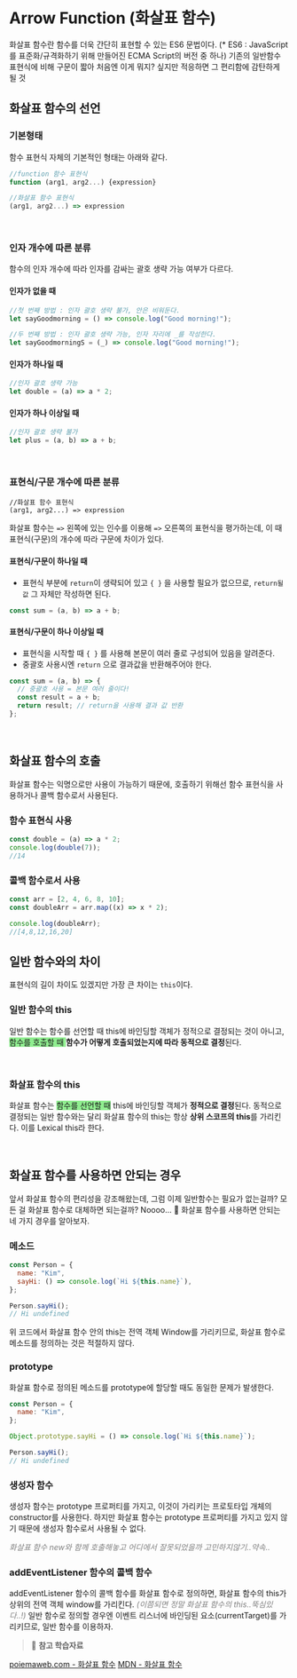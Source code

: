 # Arrow Function (화살표 함수)

화살표 함수란 함수를 더욱 간단히 표현할 수 있는 ES6 문법이다.
(\* ES6 : JavaScript를 표준화/규격화하기 위해 만들어진 ECMA Script의 버전 중 하나)
기존의 일반함수 표현식에 비해 구문이 짧아 처음엔 이게 뭐지? 싶지만 적응하면 그 편리함에 감탄하게 될 것

## 화살표 함수의 선언

### 기본형태

함수 표현식 자체의 기본적인 형태는 아래와 같다.

```javascript
//function 함수 표현식
function (arg1, arg2...) {expression}

//화살표 함수 표현식
(arg1, arg2...) => expression
```

<br>

### 인자 개수에 따른 분류

함수의 인자 개수에 따라 인자를 감싸는 괄호 생략 가능 여부가 다르다.

#### 인자가 없을 때

```javascript
//첫 번째 방법 : 인자 괄호 생략 불가, 안은 비워둔다.
let sayGoodmorning = () => console.log("Good morning!");

//두 번째 방법 : 인자 괄호 생략 가능, 인자 자리에 _를 작성한다.
let sayGoodmorningS = (_) => console.log("Good morning!");
```

#### 인자가 하나일 때

```javascript
//인자 괄호 생략 가능
let double = (a) => a * 2;
```

#### 인자가 하나 이상일 때

```javascript
//인자 괄호 생략 불가
let plus = (a, b) => a + b;
```

<br>

### 표현식/구문 개수에 따른 분류

```
//화살표 함수 표현식
(arg1, arg2...) => expression
```

화살표 함수는 `=>` 왼쪽에 있는 인수를 이용해 `=>` 오른쪽의 표현식을 평가하는데,
이 때 표현식(구문)의 개수에 따라 구문에 차이가 있다.

#### 표현식/구문이 하나일 때

- 표현식 부분에 `return`이 생략되어 있고 `{ }` 을 사용할 필요가 없으므로, `return될 값` 그 자체만 작성하면 된다.

```javascript
const sum = (a, b) => a + b;
```

#### 표현식/구문이 하나 이상일 때

- 표현식을 시작할 때 `{ }` 를 사용해 본문이 여러 줄로 구성되어 있음을 알려준다.
- 중괄호 사용시엔 `return` 으로 결과값을 반환해주어야 한다.

```javascript
const sum = (a, b) => {
  // 중괄호 사용 = 본문 여러 줄이다!
  const result = a + b;
  return result; // return을 사용해 결과 값 반환
};
```

<br>

## 화살표 함수의 호출

화살표 함수는 익명으로만 사용이 가능하기 때문에, 호출하기 위해선 함수 표현식을 사용하거나 콜백 함수로서 사용된다.

### 함수 표현식 사용

```javascript
const double = (a) => a * 2;
console.log(double(7));
//14
```

### 콜백 함수로서 사용

```javascript
const arr = [2, 4, 6, 8, 10];
const doubleArr = arr.map((x) => x * 2);

console.log(doubleArr);
//[4,8,12,16,20]
```

## 일반 함수와의 차이

표현식의 길이 차이도 있겠지만 가장 큰 차이는 `this`이다.

### 일반 함수의 this

일반 함수는 함수를 선언할 때 this에 바인딩할 객체가 정적으로 결정되는 것이 아니고, <span style="background-color:lightgreen">함수를 호출할 때 </span>**함수가 어떻게 호출되었는지에 따라 동적으로 결정**된다.

<br>

### 화살표 함수의 this

화살표 함수는 <span style="background-color:lightgreen">함수를 선언할 때</span> this에 바인딩할 객체가 **정적으로 결정**된다. 동적으로 결정되는 일반 함수와는 달리 화살표 함수의 this는 항상 **상위 스코프의 this**를 가리킨다. 이를 Lexical this라 한다.

<br>

## 화살표 함수를 사용하면 안되는 경우

앞서 화살표 함수의 편리성을 강조해왔는데, 그럼 이제 일반함수는 필요가 없는걸까?
모든 걸 화살표 함수로 대체하면 되는걸까? Noooo... 🙅️
화살표 함수를 사용하면 안되는 네 가지 경우를 알아보자.

### 메소드

```javascript
const Person = {
  name: "Kim",
  sayHi: () => console.log(`Hi ${this.name}`),
};

Person.sayHi();
// Hi undefined
```

위 코드에서 화살표 함수 안의 this는 전역 객체 Window를 가리키므로, 화살표 함수로 메소드를 정의하는 것은 적절하지 않다.

### prototype

화살표 함수로 정의된 메소드를 prototype에 할당할 때도 동일한 문제가 발생한다.

```javascript
const Person = {
  name: "Kim",
};

Object.prototype.sayHi = () => console.log(`Hi ${this.name}`);

Person.sayHi();
// Hi undefined
```

### 생성자 함수

생성자 함수는 prototype 프로퍼티를 가지고, 이것이 가리키는 프로토타입 개체의 constructor를 사용한다. 하지만 화살표 함수는 prototype 프로퍼티를 가지고 있지 않기 때문에 생성자 함수로서 사용될 수 없다.

<span style="color:gray">_화살표 함수 new와 함께 호출해놓고 어디에서 잘못되었을까 고민하지않기..약속.._</span>

### addEventListener 함수의 콜백 함수

addEventListener 함수의 콜백 함수를 화살표 함수로 정의하면, 화살표 함수의 this가 상위의 전역 객체 window를 가리킨다. <span style="color:gray">_(이쯤되면 정말 화살표 함수의 this..뚝심있다..!)_</span> 일반 함수로 정의할 경우엔 이벤트 리스너에 바인딩된 요소(currentTarget)를 가리키므로, 일반 함수를 이용하자.

> 📌️ **참고 학습자료**

[poiemaweb.com - 화살표 함수](https://poiemaweb.com/es6-arrow-function)
[MDN - 화살표 함수](https://developer.mozilla.org/ko/docs/Web/JavaScript/Reference/Functions/Arrow_functions)
